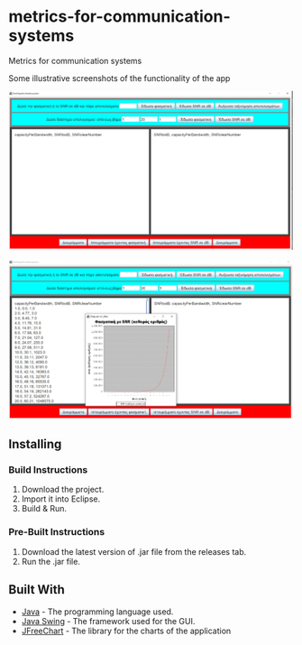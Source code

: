 # metrics-for-communication-systems
Metrics for communication systems

Some illustrative screenshots of the functionality of the app

![main window](https://github.com/Apostolos172/metrics-for-communication-systems/blob/master/screenshots/main_window.png?raw=true)

![example](https://github.com/Apostolos172/metrics-for-communication-systems/blob/master/screenshots/example.png?raw=true)

## Installing
### Build Instructions

1. Download the project.
2. Import it into Eclipse.
3. Build & Run.

### Pre-Built Instructions

1. Download the latest version of .jar file from the releases tab.
2. Run the .jar file.

## Built With
* <a href="https://en.wikipedia.org/wiki/Java_(programming_language)">Java</a> - The programming language used.
* <a href="https://en.wikipedia.org/wiki/Swing_(Java)">Java Swing</a> - The framework used for the GUI.
* [JFreeChart](https://www.jfree.org/jfreechart/) - The library for the charts of the application
